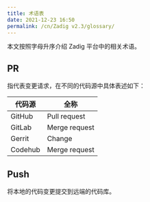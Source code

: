 ```yaml
---
title: 术语表
date: 2021-12-23 16:50
permalink: /cn/Zadig v2.3/glossary/
---
```


<!--
1. 术语表积累尚少，目前不适合推出
2. 先删除文件夹前面的序号，不参与文档站内容排版
3. 保留 Markdown 文件，日常可持续积累补充
-->

本文按照字母升序介绍 Zadig 平台中的相关术语。

## PR

指代表变更请求，在不同的代码源中具体表述如下：

| 代码源 | 全称 | 
|-------- | ---- |
| GitHub | Pull request |
| GitLab | Merge request |
| Gerrit | Change |
| Codehub | Merge request |

## Push

将本地的代码变更提交到远端的代码库。
